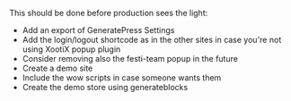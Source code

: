 This should be done before production sees the light:

* Add an export of GeneratePress Settings
* Add the login/logout shortcode as in the other sites in case you're not using XootiX popup plugin
* Consider removing also the festi-team popup in the future
* Create a demo site
* Include the wow scripts in case someone wants them
* Create the demo store using generateblocks
